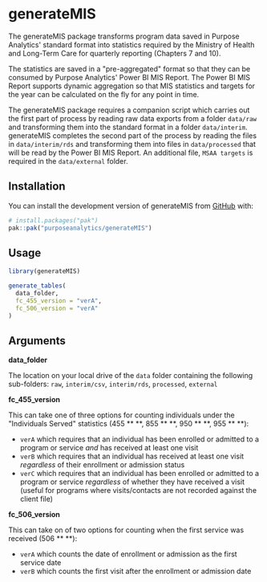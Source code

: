 
# generateMIS

<!-- badges: start -->
<!-- badges: end -->

The generateMIS package transforms program data saved in Purpose Analytics' standard format into statistics required by the Ministry of Health and Long-Term Care for quarterly reporting (Chapters 7 and 10).

The statistics are saved in a "pre-aggregated" format so that they can be consumed by Purpose Analytics' Power BI MIS Report. The Power BI MIS Report supports dynamic aggregation so that MIS statistics and targets for the year can be calculated on the fly for any point in time.

The generateMIS package requires a companion script which carries out the first part of process by reading raw data exports from a folder `data/raw` and transforming them into the standard format in a folder `data/interim`. generateMIS completes the second part of the process by reading the files in `data/interim/rds` and transforming them into files in `data/processed` that will be read by the Power BI MIS Report. An additional file, `MSAA targets` is required in the `data/external` folder. 

## Installation

You can install the development version of generateMIS from [GitHub](https://github.com/) with:

``` r
# install.packages("pak")
pak::pak("purposeanalytics/generateMIS")
```

## Usage

``` r
library(generateMIS)

generate_tables(
  data_folder, 
  fc_455_version = "verA", 
  fc_506_version = "verA"
)

```

## Arguments

**data_folder**

The location on your local drive of the `data` folder containing the following sub-folders: `raw`, `interim/csv`, `interim/rds`, `processed`, `external` 

**fc_455_version**

This can take one of three options for counting individuals under the "Individuals Served" statistics (455 \*\* \*\*, 855 \*\* \*\*, 950 \*\* \*\*, 955 \*\* \*\*):

* `verA` which requires that an individual has been enrolled or admitted to a program or service *and* has received at least one visit 
* `verB` which requires that an individual has received at least one visit *regardless* of their enrollment or admission status 
* `verC` which requires that an individual has been enrolled or admitted to a program or service *regardless* of whether they have received a visit (useful for programs where visits/contacts are not recorded against the client file)

**fc_506_version**

This can take on of two options for counting when the first service was received (506 ** **):

* `verA` which counts the date of enrollment or admission as the first service date
* `verB` which counts the first visit after the enrollment or admission date
